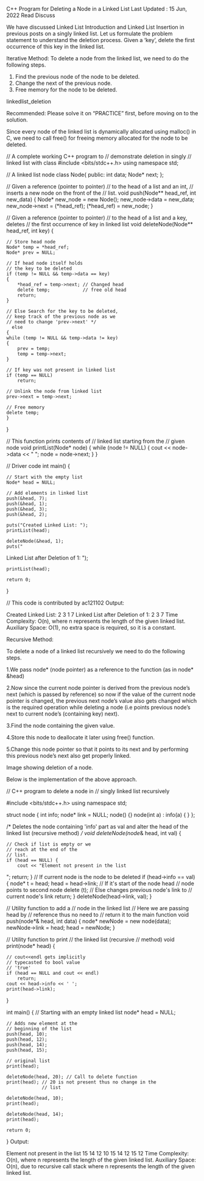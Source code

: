 C++ Program for Deleting a Node in a Linked List
Last Updated : 15 Jun, 2022
Read
Discuss

We have discussed Linked List Introduction and Linked List Insertion in previous posts on a singly linked list.
Let us formulate the problem statement to understand the deletion process. Given a ‘key’, delete the first occurrence of this key in the linked list. 

Iterative Method:
To delete a node from the linked list, we need to do the following steps. 
1) Find the previous node of the node to be deleted. 
2) Change the next of the previous node. 
3) Free memory for the node to be deleted.
 

linkedlist_deletion

Recommended: Please solve it on “PRACTICE” first, before moving on to the solution.
 
Since every node of the linked list is dynamically allocated using malloc() in C, we need to call free() for freeing memory allocated for the node to be deleted.



// A complete working C++ program to
// demonstrate deletion in singly
// linked list with class
#include <bits/stdc++.h>
using namespace std;
 
// A linked list node
class Node{
public:
    int data;
    Node* next;
};
 
// Given a reference (pointer to pointer)
// to the head of a list and an int,
// inserts a new node on the front of the
// list.
void push(Node** head_ref, int new_data)
{
    Node* new_node = new Node();
    new_node->data = new_data;
    new_node->next = (*head_ref);
    (*head_ref) = new_node;
}
 
// Given a reference (pointer to pointer)
// to the head of a list and a key, deletes
// the first occurrence of key in linked list
void deleteNode(Node** head_ref, int key)
{
     
    // Store head node
    Node* temp = *head_ref;
    Node* prev = NULL;
     
    // If head node itself holds
    // the key to be deleted
    if (temp != NULL && temp->data == key)
    {
        *head_ref = temp->next; // Changed head
        delete temp;            // free old head
        return;
    }
 
    // Else Search for the key to be deleted,
    // keep track of the previous node as we
    // need to change 'prev->next' */
      else
    {
    while (temp != NULL && temp->data != key)
    {
        prev = temp;
        temp = temp->next;
    }
 
    // If key was not present in linked list
    if (temp == NULL)
        return;
 
    // Unlink the node from linked list
    prev->next = temp->next;
 
    // Free memory
    delete temp;
    }
}
 
// This function prints contents of
// linked list starting from the
// given node
void printList(Node* node)
{
    while (node != NULL)
    {
        cout << node->data << " ";
        node = node->next;
    }
}
 
// Driver code
int main()
{
     
    // Start with the empty list
    Node* head = NULL;
 
    // Add elements in linked list
    push(&head, 7);
    push(&head, 1);
    push(&head, 3);
    push(&head, 2);
 
    puts("Created Linked List: ");
    printList(head);
 
    deleteNode(&head, 1);
    puts("
Linked List after Deletion of 1: ");
     
    printList(head);
     
    return 0;
}
 
// This code is contributed by ac121102
Output:

Created Linked List: 
 2  3  1  7 
Linked List after Deletion of 1: 
 2  3  7
Time Complexity: O(n), where n represents the length of the given linked list.
Auxiliary Space: O(1), no extra space is required, so it is a constant.

Recursive Method:

To delete a node of a linked list recursively we need to do the following steps.

1.We pass node* (node pointer) as a reference to the function (as in node* &head)

2.Now since the current node pointer is derived from the previous node’s next (which is passed by reference) so now if the value of the current node pointer is changed, the previous next node’s value also gets changed which is the required operation while deleting a node (i.e points previous node’s next to current node’s (containing key) next).

3.Find the node containing the given value.

4.Store this node to deallocate it later using free() function.

5.Change this node pointer so that it points to its next and by performing this previous node’s next also get properly linked.

Image showing deletion of a node.

Below is the implementation of the above approach.


// C++ program to delete a node in
// singly linked list recursively
 
#include <bits/stdc++.h>
using namespace std;
 
struct node {
    int info;
    node* link = NULL;
    node() {}
    node(int a)
        : info(a)
    {
    }
};
 
/*
Deletes the node containing 'info' part as val and
alter the head of the linked list (recursive method)
*/
void deleteNode(node*& head, int val)
{
     
    // Check if list is empty or we
    // reach at the end of the
    // list.
    if (head == NULL) {
        cout << "Element not present in the list
";
        return;
    }
    // If current node is the node to be deleted
    if (head->info == val) {
        node* t = head;
        head = head->link; // If it's start of the node head
                           // node points to second node
        delete (t); // Else changes previous node's link to
                    // current node's link
        return;
    }
    deleteNode(head->link, val);
}
 
// Utility function to add a
// node in the linked list
// Here we are passing head by
// reference thus no need to
// return it to the main function
void push(node*& head, int data)
{
    node* newNode = new node(data);
    newNode->link = head;
    head = newNode;
}
 
// Utility function to print
// the linked list (recursive
// method)
void print(node* head)
{
     
    // cout<<endl gets implicitly
    // typecasted to bool value
    // 'true'
    if (head == NULL and cout << endl)
        return;
    cout << head->info << ' ';
    print(head->link);
}
 
int main()
{
    // Starting with an empty linked list
    node* head = NULL;
 
    // Adds new element at the
    // beginning of the list
    push(head, 10);
    push(head, 12);
    push(head, 14);
    push(head, 15);
 
    // original list
    print(head);
 
    deleteNode(head, 20); // Call to delete function
    print(head); // 20 is not present thus no change in the
                 // list
 
    deleteNode(head, 10);
    print(head);
 
    deleteNode(head, 14);
    print(head);
 
    return 0;
}
Output:

Element not present in the list
15 14 12 10 
15 14 12 
15 12 
Time Complexity: O(n), where n represents the length of the given linked list.
Auxiliary Space: O(n), due to recursive call stack where n represents the length of the given linked list.

